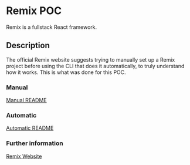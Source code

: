 # Remix POC

Remix is a fullstack React framework.

## Description

The official Remix website suggests trying to manually set up a Remix project before using the CLI that does it automatically, to truly understand how it works. This is what was done for this POC.

### Manual

[Manual README](./project/manual/README.md)

### Automatic

[Automatic README](./project/automatic/README.md)

### Further information

[Remix Website](https://remix.run/)
